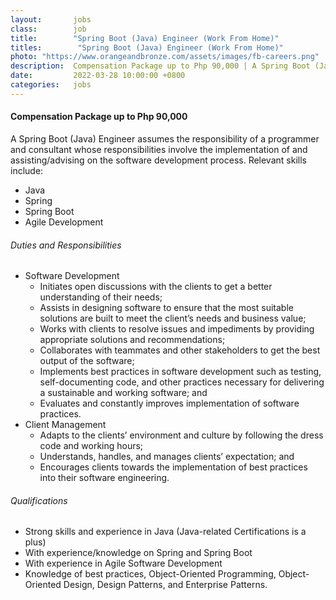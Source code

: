 ```yaml
---
layout:       jobs
class:        job
title:        "Spring Boot (Java) Engineer (Work From Home)"
titles:        "Spring Boot (Java) Engineer (Work From Home)"
photo: "https://www.orangeandbronze.com/assets/images/fb-careers.png"
description:  Compensation Package up to Php 90,000 | A Spring Boot (Java) Engineer assumes the responsibility of a programmer and consultant whose responsibilities involve the implementation of and assisting/advising on the software development process.
date:         2022-03-28 10:00:00 +0800
categories:   jobs
---
```

<!-- Do not leave new lines after each element. Elements after new lines will not be rendered. -->
<h4>Compensation Package up to Php 90,000</h4>
<p>
A Spring Boot (Java) Engineer assumes the responsibility of a programmer and consultant whose responsibilities involve the implementation of and assisting/advising on the software development process. Relevant skills include:
     <ul>
        <li>Java</li>
        <li>Spring</li>
        <li>Spring Boot</li>
        <li>Agile Development</li>
    </ul>
</p>
<h6 class="-dark">Duties and Responsibilities</h6>
<ul>
  <li>Software Development
    <ul>
      <li>Initiates open discussions with the clients to get a better understanding of their needs;</li>
      <li>Assists in designing software to ensure that the most suitable solutions are built to meet the client’s needs and business value;</li>
      <li>Works with clients to resolve issues and impediments by providing appropriate solutions and recommendations;</li>
      <li>Collaborates with teammates and other stakeholders to get the best output of the software;</li>
      <li>Implements best practices in software development such as testing, self-documenting code, and other practices necessary for delivering a sustainable and working software; and</li>
      <li>Evaluates and constantly improves implementation of software practices.</li>  
    </ul>
  </li>
  <li>Client Management
    <ul>
      <li>Adapts to the clients’ environment and culture by following the dress code and working hours;</li>
      <li>Understands, handles, and manages clients’ expectation; and</li>
      <li>Encourages clients towards the implementation of best practices into their software engineering.</li>
    </ul>
  </li>
</ul>
<h6 class="-dark">Qualifications</h6>
<ul>
  <li>Strong skills and experience in Java (Java-related Certifications is a plus)</li>
  <li>With experience/knowledge on Spring and Spring Boot</li>
  <li>With experience in Agile Software Development</li>
  <li>Knowledge of best practices, Object-Oriented Programming, Object-Oriented Design, Design Patterns, and Enterprise Patterns.</li>
</ul>





